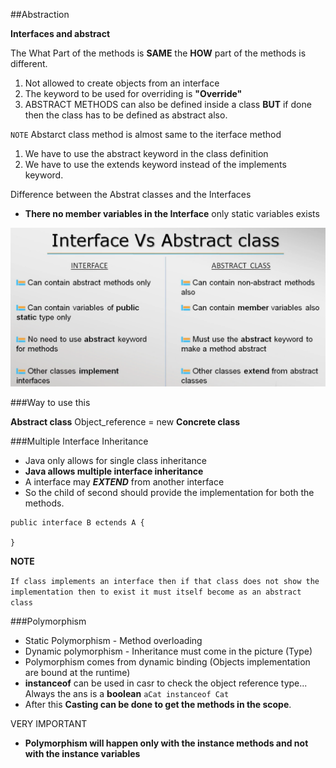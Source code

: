 ##Abstraction

**Interfaces and abstract**

The What Part of the methods is **SAME** the **HOW** part of the methods is different.

1. Not allowed to create objects from an interface
2. The keyword to be used for overriding is **"Override"**
3. ABSTRACT METHODS can also be defined inside a class **BUT** if done then the class has to be defined as abstract also.


`NOTE` Abstarct class method is almost same to the iterface method

1. We have to use the abstract keyword in the class definition
2. We have to use the extends keyword instead of the implements keyword.

Difference between the Abstrat classes and the Interfaces

* **There no member variables in the Interface** only static variables exists

![Alt text](/Java/Abstraction/img1.png?raw=true "Differences")


###Way to use this

**Abstract class** Object_reference = new **Concrete class**

###Multiple Interface Inheritance

*  Java only allows for single class inheritance
*  **Java allows multiple interface inheritance**
*  A interface may ***EXTEND*** from another interface
*  So the child of second should provide the implementation for both the methods.

````
public interface B ectends A {

}
````


**NOTE**

`If class implements an interface then if that class does not show the implementation then to exist it must itself become as an abstract class`



###Polymorphism

*  Static Polymorphism - Method overloading
*  Dynamic polymorphism -  Inheritance must come in the picture (Type)
*  Polymorphism comes from dynamic binding (Objects implementation are bound at the runtime)
*  **instanceof** can be used in casr to check the object reference type... Always the ans is a **boolean** `aCat instanceof Cat`
*  After this **Casting can be done to get the methods in the scope**.


VERY IMPORTANT

*  **Polymorphism will happen only with the instance methods and not with the instance variables**








